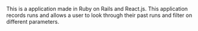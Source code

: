 This is a application made in Ruby on Rails and React.js.  This application records runs and allows a user to look through their past runs and filter on different parameters.